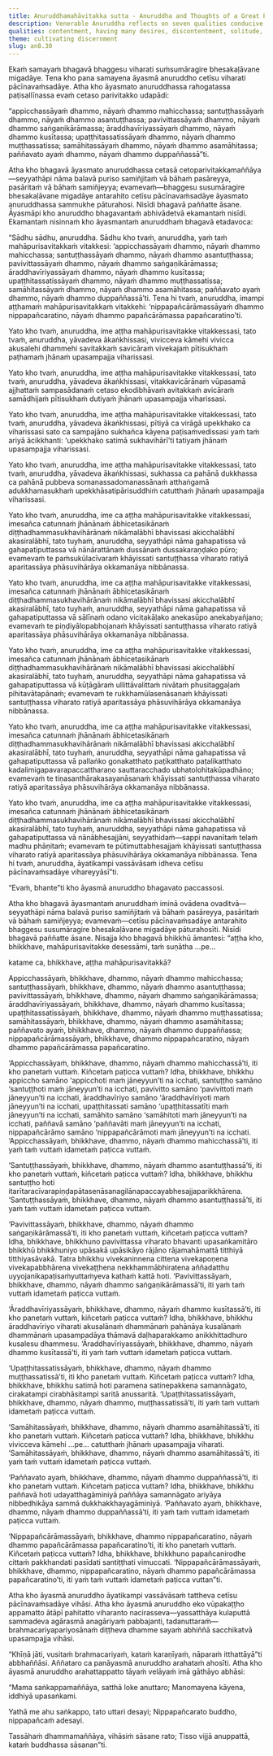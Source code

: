 ```yaml
---
title: Anuruddhamahāvitakka sutta - Anuruddha and Thoughts of a Great Person
description: Venerable Anuruddha reflects on seven qualities conducive for practicing the Dhamma, but his thoughts are incomplete until the Buddha appears to add an eighth.
qualities: contentment, having many desires, discontentment, solitude, rousing of energy, laziness, collectedness, distraction, discernment, lack of discernment, mental proliferation, non-proliferation, cultivation
theme: cultivating discernment
slug: an8.30
---
```


Ekaṁ samayaṁ bhagavā bhaggesu viharati suṁsumāragire bhesakaḷāvane migadāye. Tena kho pana samayena āyasmā anuruddho cetīsu viharati pācīnavaṁsadāye. Atha kho āyasmato anuruddhassa rahogatassa paṭisallīnassa evaṁ cetaso parivitakko udapādi:

“appicchassāyaṁ dhammo, nāyaṁ dhammo mahicchassa;
santuṭṭhassāyaṁ dhammo, nāyaṁ dhammo asantuṭṭhassa;
pavivittassāyaṁ dhammo, nāyaṁ dhammo saṅgaṇikārāmassa;
āraddhavīriyassāyaṁ dhammo, nāyaṁ dhammo kusītassa;
upaṭṭhitassatissāyaṁ dhammo, nāyaṁ dhammo muṭṭhassatissa;
samāhitassāyaṁ dhammo, nāyaṁ dhammo asamāhitassa;
paññavato ayaṁ dhammo, nāyaṁ dhammo duppaññassā”ti.

Atha kho bhagavā āyasmato anuruddhassa cetasā cetoparivitakkamaññāya—seyyathāpi nāma balavā puriso samiñjitaṁ vā bāhaṁ pasāreyya, pasāritaṁ vā bāhaṁ samiñjeyya; evamevaṁ—bhaggesu susumāragire bhesakaḷāvane migadāye antarahito cetīsu pācīnavaṁsadāye āyasmato anuruddhassa sammukhe pāturahosi. Nisīdi bhagavā paññatte āsane. Āyasmāpi kho anuruddho bhagavantaṁ abhivādetvā ekamantaṁ nisīdi. Ekamantaṁ nisinnaṁ kho āyasmantaṁ anuruddhaṁ bhagavā etadavoca:

“Sādhu sādhu, anuruddha. Sādhu kho tvaṁ, anuruddha, yaṁ taṁ mahāpurisavitakkaṁ vitakkesi: ‘appicchassāyaṁ dhammo, nāyaṁ dhammo mahicchassa; santuṭṭhassāyaṁ dhammo, nāyaṁ dhammo asantuṭṭhassa; pavivittassāyaṁ dhammo, nāyaṁ dhammo saṅgaṇikārāmassa; āraddhavīriyassāyaṁ dhammo, nāyaṁ dhammo kusītassa; upaṭṭhitassatissāyaṁ dhammo, nāyaṁ dhammo muṭṭhassatissa; samāhitassāyaṁ dhammo, nāyaṁ dhammo asamāhitassa; paññavato ayaṁ dhammo, nāyaṁ dhammo duppaññassā’ti. Tena hi tvaṁ, anuruddha, imampi aṭṭhamaṁ mahāpurisavitakkaṁ vitakkehi: ‘nippapañcārāmassāyaṁ dhammo nippapañcaratino, nāyaṁ dhammo papañcārāmassa papañcaratino’ti.

Yato kho tvaṁ, anuruddha, ime aṭṭha mahāpurisavitakke vitakkessasi, tato tvaṁ, anuruddha, yāvadeva ākaṅkhissasi, vivicceva kāmehi vivicca akusalehi dhammehi savitakkaṁ savicāraṁ vivekajaṁ pītisukhaṁ paṭhamaṁ jhānaṁ upasampajja viharissasi.

Yato kho tvaṁ, anuruddha, ime aṭṭha mahāpurisavitakke vitakkessasi, tato tvaṁ, anuruddha, yāvadeva ākaṅkhissasi, vitakkavicārānaṁ vūpasamā ajjhattaṁ sampasādanaṁ cetaso ekodibhāvaṁ avitakkaṁ avicāraṁ samādhijaṁ pītisukhaṁ dutiyaṁ jhānaṁ upasampajja viharissasi.

Yato kho tvaṁ, anuruddha, ime aṭṭha mahāpurisavitakke vitakkessasi, tato tvaṁ, anuruddha, yāvadeva ākaṅkhissasi, pītiyā ca virāgā upekkhako ca viharissasi sato ca sampajāno sukhañca kāyena paṭisaṁvedissasi yaṁ taṁ ariyā ācikkhanti: ‘upekkhako satimā sukhavihārī’ti tatiyaṁ jhānaṁ upasampajja viharissasi.

Yato kho tvaṁ, anuruddha, ime aṭṭha mahāpurisavitakke vitakkessasi, tato tvaṁ, anuruddha, yāvadeva ākaṅkhissasi, sukhassa ca pahānā dukkhassa ca pahānā pubbeva somanassadomanassānaṁ atthaṅgamā adukkhamasukhaṁ upekkhāsatipārisuddhiṁ catutthaṁ jhānaṁ upasampajja viharissasi.

Yato kho tvaṁ, anuruddha, ime ca aṭṭha mahāpurisavitakke vitakkessasi, imesañca catunnaṁ jhānānaṁ ābhicetasikānaṁ diṭṭhadhammasukhavihārānaṁ nikāmalābhī bhavissasi akicchalābhī akasiralābhī, tato tuyhaṁ, anuruddha, seyyathāpi nāma gahapatissa vā gahapatiputtassa vā nānārattānaṁ dussānaṁ dussakaraṇḍako pūro; evamevaṁ te paṁsukūlacīvaraṁ khāyissati santuṭṭhassa viharato ratiyā aparitassāya phāsuvihārāya okkamanāya nibbānassa.

Yato kho tvaṁ, anuruddha, ime ca aṭṭha mahāpurisavitakke vitakkessasi, imesañca catunnaṁ jhānānaṁ ābhicetasikānaṁ diṭṭhadhammasukhavihārānaṁ nikāmalābhī bhavissasi akicchalābhī akasiralābhī, tato tuyhaṁ, anuruddha, seyyathāpi nāma gahapatissa vā gahapatiputtassa vā sālīnaṁ odano vicitakāḷako anekasūpo anekabyañjano; evamevaṁ te piṇḍiyālopabhojanaṁ khāyissati santuṭṭhassa viharato ratiyā aparitassāya phāsuvihārāya okkamanāya nibbānassa.

Yato kho tvaṁ, anuruddha, ime ca aṭṭha mahāpurisavitakke vitakkessasi, imesañca catunnaṁ jhānānaṁ ābhicetasikānaṁ diṭṭhadhammasukhavihārānaṁ nikāmalābhī bhavissasi akicchalābhī akasiralābhī, tato tuyhaṁ, anuruddha, seyyathāpi nāma gahapatissa vā gahapatiputtassa vā kūṭāgāraṁ ullittāvalittaṁ nivātaṁ phusitaggaḷaṁ pihitavātapānaṁ; evamevaṁ te rukkhamūlasenāsanaṁ khāyissati santuṭṭhassa viharato ratiyā aparitassāya phāsuvihārāya okkamanāya nibbānassa.

Yato kho tvaṁ, anuruddha, ime ca aṭṭha mahāpurisavitakke vitakkessasi, imesañca catunnaṁ jhānānaṁ ābhicetasikānaṁ diṭṭhadhammasukhavihārānaṁ nikāmalābhī bhavissasi akicchalābhī akasiralābhī, tato tuyhaṁ, anuruddha, seyyathāpi nāma gahapatissa vā gahapatiputtassa vā pallaṅko gonakatthato paṭikatthato paṭalikatthato kadalimigapavarapaccattharaṇo sauttaracchado ubhatolohitakūpadhāno; evamevaṁ te tiṇasanthārakasayanāsanaṁ khāyissati santuṭṭhassa viharato ratiyā aparitassāya phāsuvihārāya okkamanāya nibbānassa.

Yato kho tvaṁ, anuruddha, ime ca aṭṭha mahāpurisavitakke vitakkessasi, imesañca catunnaṁ jhānānaṁ ābhicetasikānaṁ diṭṭhadhammasukhavihārānaṁ nikāmalābhī bhavissasi akicchalābhī akasiralābhī, tato tuyhaṁ, anuruddha, seyyathāpi nāma gahapatissa vā gahapatiputtassa vā nānābhesajjāni, seyyathidaṁ—sappi navanītaṁ telaṁ madhu phāṇitaṁ; evamevaṁ te pūtimuttabhesajjaṁ khāyissati santuṭṭhassa viharato ratiyā aparitassāya phāsuvihārāya okkamanāya nibbānassa. Tena hi tvaṁ, anuruddha, āyatikampi vassāvāsaṁ idheva cetīsu pācīnavaṁsadāye vihareyyāsī”ti.

“Evaṁ, bhante”ti kho āyasmā anuruddho bhagavato paccassosi.

Atha kho bhagavā āyasmantaṁ anuruddhaṁ iminā ovādena ovaditvā—seyyathāpi nāma balavā puriso samiñjitaṁ vā bāhaṁ pasāreyya, pasāritaṁ vā bāhaṁ samiñjeyya; evamevaṁ—cetīsu pācīnavaṁsadāye antarahito bhaggesu susumāragire bhesakaḷāvane migadāye pāturahosīti. Nisīdi bhagavā paññatte āsane. Nisajja kho bhagavā bhikkhū āmantesi: “aṭṭha kho, bhikkhave, mahāpurisavitakke desessāmi, taṁ suṇātha …pe…

katame ca, bhikkhave, aṭṭha mahāpurisavitakkā?

Appicchassāyaṁ, bhikkhave, dhammo, nāyaṁ dhammo mahicchassa;
santuṭṭhassāyaṁ, bhikkhave, dhammo, nāyaṁ dhammo asantuṭṭhassa;
pavivittassāyaṁ, bhikkhave, dhammo, nāyaṁ dhammo saṅgaṇikārāmassa;
āraddhavīriyassāyaṁ, bhikkhave, dhammo, nāyaṁ dhammo kusītassa;
upaṭṭhitassatissāyaṁ, bhikkhave, dhammo, nāyaṁ dhammo muṭṭhassatissa;
samāhitassāyaṁ, bhikkhave, dhammo, nāyaṁ dhammo asamāhitassa;
paññavato ayaṁ, bhikkhave, dhammo, nāyaṁ dhammo duppaññassa;
nippapañcārāmassāyaṁ, bhikkhave, dhammo nippapañcaratino, nāyaṁ dhammo papañcārāmassa papañcaratino.

‘Appicchassāyaṁ, bhikkhave, dhammo, nāyaṁ dhammo mahicchassā’ti, iti kho panetaṁ vuttaṁ. Kiñcetaṁ paṭicca vuttaṁ? Idha, bhikkhave, bhikkhu appiccho samāno ‘appicchoti maṁ jāneyyun’ti na icchati, santuṭṭho samāno ‘santuṭṭhoti maṁ jāneyyun’ti na icchati, pavivitto samāno ‘pavivittoti maṁ jāneyyun’ti na icchati, āraddhavīriyo samāno ‘āraddhavīriyoti maṁ jāneyyun’ti na icchati, upaṭṭhitassati samāno ‘upaṭṭhitassatīti maṁ jāneyyun’ti na icchati, samāhito samāno ‘samāhitoti maṁ jāneyyun’ti na icchati, paññavā samāno ‘paññavāti maṁ jāneyyun’ti na icchati, nippapañcārāmo samāno ‘nippapañcārāmoti maṁ jāneyyun’ti na icchati. ‘Appicchassāyaṁ, bhikkhave, dhammo, nāyaṁ dhammo mahicchassā’ti, iti yaṁ taṁ vuttaṁ idametaṁ paṭicca vuttaṁ.

‘Santuṭṭhassāyaṁ, bhikkhave, dhammo, nāyaṁ dhammo asantuṭṭhassā’ti, iti kho panetaṁ vuttaṁ, kiñcetaṁ paṭicca vuttaṁ? Idha, bhikkhave, bhikkhu santuṭṭho hoti itarītaracīvarapiṇḍapātasenāsanagilānapaccayabhesajjaparikkhārena. ‘Santuṭṭhassāyaṁ, bhikkhave, dhammo, nāyaṁ dhammo asantuṭṭhassā’ti, iti yaṁ taṁ vuttaṁ idametaṁ paṭicca vuttaṁ.

‘Pavivittassāyaṁ, bhikkhave, dhammo, nāyaṁ dhammo saṅgaṇikārāmassā’ti, iti kho panetaṁ vuttaṁ, kiñcetaṁ paṭicca vuttaṁ? Idha, bhikkhave, bhikkhuno pavivittassa viharato bhavanti upasaṅkamitāro bhikkhū bhikkhuniyo upāsakā upāsikāyo rājāno rājamahāmattā titthiyā titthiyasāvakā. Tatra bhikkhu vivekaninnena cittena vivekapoṇena vivekapabbhārena vivekaṭṭhena nekkhammābhiratena aññadatthu uyyojanikapaṭisaṁyuttaṁyeva kathaṁ kattā hoti. ‘Pavivittassāyaṁ, bhikkhave, dhammo, nāyaṁ dhammo saṅgaṇikārāmassā’ti, iti yaṁ taṁ vuttaṁ idametaṁ paṭicca vuttaṁ.

‘Āraddhavīriyassāyaṁ, bhikkhave, dhammo, nāyaṁ dhammo kusītassā’ti, iti kho panetaṁ vuttaṁ, kiñcetaṁ paṭicca vuttaṁ? Idha, bhikkhave, bhikkhu āraddhavīriyo viharati akusalānaṁ dhammānaṁ pahānāya kusalānaṁ dhammānaṁ upasampadāya thāmavā daḷhaparakkamo anikkhittadhuro kusalesu dhammesu. ‘Āraddhavīriyassāyaṁ, bhikkhave, dhammo, nāyaṁ dhammo kusītassā’ti, iti yaṁ taṁ vuttaṁ idametaṁ paṭicca vuttaṁ.

‘Upaṭṭhitassatissāyaṁ, bhikkhave, dhammo, nāyaṁ dhammo muṭṭhassatissā’ti, iti kho panetaṁ vuttaṁ. Kiñcetaṁ paṭicca vuttaṁ? Idha, bhikkhave, bhikkhu satimā hoti paramena satinepakkena samannāgato, cirakatampi cirabhāsitampi saritā anussaritā. ‘Upaṭṭhitassatissāyaṁ, bhikkhave, dhammo, nāyaṁ dhammo, muṭṭhassatissā’ti, iti yaṁ taṁ vuttaṁ idametaṁ paṭicca vuttaṁ.

‘Samāhitassāyaṁ, bhikkhave, dhammo, nāyaṁ dhammo asamāhitassā’ti, iti kho panetaṁ vuttaṁ. Kiñcetaṁ paṭicca vuttaṁ? Idha, bhikkhave, bhikkhu vivicceva kāmehi …pe… catutthaṁ jhānaṁ upasampajja viharati. ‘Samāhitassāyaṁ, bhikkhave, dhammo, nāyaṁ dhammo asamāhitassā’ti, iti yaṁ taṁ vuttaṁ idametaṁ paṭicca vuttaṁ.

‘Paññavato ayaṁ, bhikkhave, dhammo, nāyaṁ dhammo duppaññassā’ti, iti kho panetaṁ vuttaṁ. Kiñcetaṁ paṭicca vuttaṁ? Idha, bhikkhave, bhikkhu paññavā hoti udayatthagāminiyā paññāya samannāgato ariyāya nibbedhikāya sammā dukkhakkhayagāminiyā. ‘Paññavato ayaṁ, bhikkhave, dhammo, nāyaṁ dhammo duppaññassā’ti, iti yaṁ taṁ vuttaṁ idametaṁ paṭicca vuttaṁ.

‘Nippapañcārāmassāyaṁ, bhikkhave, dhammo nippapañcaratino, nāyaṁ dhammo papañcārāmassa papañcaratino’ti, iti kho panetaṁ vuttaṁ. Kiñcetaṁ paṭicca vuttaṁ? Idha, bhikkhave, bhikkhuno papañcanirodhe cittaṁ pakkhandati pasīdati santiṭṭhati vimuccati. ‘Nippapañcārāmassāyaṁ, bhikkhave, dhammo, nippapañcaratino, nāyaṁ dhammo papañcārāmassa papañcaratino’ti, iti yaṁ taṁ vuttaṁ idametaṁ paṭicca vuttan”ti.

Atha kho āyasmā anuruddho āyatikampi vassāvāsaṁ tattheva cetīsu pācīnavaṁsadāye vihāsi. Atha kho āyasmā anuruddho eko vūpakaṭṭho appamatto ātāpī pahitatto viharanto nacirasseva—yassatthāya kulaputtā sammadeva agārasmā anagāriyaṁ pabbajanti, tadanuttaraṁ—brahmacariyapariyosānaṁ diṭṭheva dhamme sayaṁ abhiññā sacchikatvā upasampajja vihāsi.

“Khīṇā jāti, vusitaṁ brahmacariyaṁ, kataṁ karaṇīyaṁ, nāparaṁ itthattāyā”ti abbhaññāsi. Aññataro ca panāyasmā anuruddho arahataṁ ahosīti. Atha kho āyasmā anuruddho arahattappatto tāyaṁ velāyaṁ imā gāthāyo abhāsi:

“Mama saṅkappamaññāya,
satthā loke anuttaro;
Manomayena kāyena,
iddhiyā upasaṅkami.

Yathā me ahu saṅkappo,
tato uttari desayi;
Nippapañcarato buddho,
nippapañcaṁ adesayi.

Tassāhaṁ dhammamaññāya,
vihāsiṁ sāsane rato;
Tisso vijjā anuppattā,
kataṁ buddhassa sāsanan”ti.
